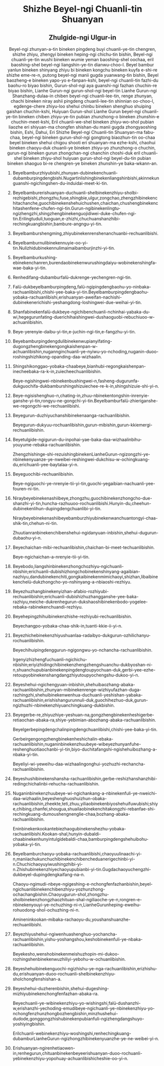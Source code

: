 <h1 align='center'>Shizhe Beyel-ngi Chuanli-tin Shuanyan</h1>
<h2 align='center'>Zhulgide-ngi Ulgur-in</h2>
<p align='center'>Beyel-ngi zhunyan-a-tin bineken pingdeng buyi chuanli-ye-tin chengren, shizhe zhiyu, zhengyi bineken heping-ngi chichu-tin bishin,
Beyel-ngi chuanli-ye-tin wushi bineken wumie yeman baoshing-shel oochaa, eril baoshing-shel
beyel-ngi liangshin-ye-tin dianwu-choo-l. Beyel bambur yanlun bineken shinyang zhiyu bi bineken kongchu bineken kuyfa e-shi-re shizhe eme-re-n, putong beyel-ngi manii gugda yuanwang-tin bishin,
Beyel baozheng-e bineken yapo-yo e-fanpan-kshi, beyel-ngi chuanli-tin fazhi-du baohu-ro biyao bishin,
Gurun-shol-ngi aya guanshi-ngi fazhan chuchin-re biyao bishin,
Lianhe Gurun-ngi gurun-shol-ngi beyel-tin Lianhe Gurun-ngi Shanzhang-dulaa-in chiben beyel-ngi chuanli-lee-tin, renge zhunyan, chachi bineken niray ashii pingdeng chuanli-lee-tin shinnian oo-choo-l, egdenge-chere zhiyu-loo shehui chinbu bineken shenghuo shuiping gaishan chuchin-kshi,
Huiyuan Gurun-shol Lianhe Gurun beyel-ngi chuanli-ye-tin bineken chiben zhiyu-ye-tin pubian zhunzhong-o bineken zhunshin-e chuchin-meet-kshi,
Eril chuanli-we-shel bineken zhiyu-wo-shol pubian liaozhe eri shiyuan-ma chongfen shishan-du manii gugda zhongyaoshing bishin,
Eshi,
Dahui,
Eri Shizhe Beyel-ngi Chuanli-tin Shuanyan-ma fabu-chaa, beyel-ngi bineken gurun-shol-ngi gongtong biaozhun-tin oo-chaa beyel bineken shehui chigou shooti eri shuanyan-ma ezhe-kshi, chaohui bineken chaoyu-duk chuanli-ye bineken zhiyu-yo zhunzhong-o chuchin, gurun-ngi bineken gurun zhongchan-ngi chanchin choshi-duk eril chuanli-shel bineken zhiyu-shol huiyuan gurun-shol-ngi beyel-du-tin pubian bineken shaoguo bi-re chengren-ye bineken zhunshin-ye baka-wkann-an.</p>
<ol>
  <li>
    <p>Beyelbamburzhiyubishi,zhunyan-dubinekenchuanli-dubamburpingdengbishi.Nugartinlishingbinekenliangshinbishi,akinnekunguanshi-ngichingshen-du-induidai-meet-ki-tin.</p>
  </li>
  <li>
    <p>Beyelbamburerishuanyan-duchuanli-shelbinekenzhiyu-sholbi-rezhigebishi,zhongzhu,fuse,shingbie,ulgur,zongchao,zhengzhibinekenchitachanche,guochibinekenshehuichushen,chaichan,chushengbinekenchitashenfene-chufen-ngi-tin.Gurun-ngibinekenlingtu-ngizhengzhi,shingzhengbinekenguojidiwei-duke-chufen-ngi-tin.Erilingtuduli,tuoguan,e-zhizhi,chuchuanshanzhibi-rechingkuangbishin,bambure-angngu-yi-tin.</p>
  </li>
  <li>
    <p>Beyelbamburshengming,zhiyubinekenrenshenanchuanbi-rechuanlibishi.</p>
  </li>
  <li>
    <p>Beyelbamburnulibinekennuyie-oo-yi-tin.Nulizhidubinekennulimaimaibamburjinzhi-yi-tin.</p>
  </li>
  <li>
    <p>Beyelbamburkushing-ebinekenchanren,burendaobinekenwurushingdaiyu-wobinekenshingfa-wae-baka-yi-tin.</p>
  </li>
  <li>
    <p>Renhedifang-dubamburfalü-dukrenge-yechengren-ngi-tin.</p>
  </li>
  <li>
    <p>Falü-dukbeyelbamburpingdeng,falü-ngipingdengbaohu-yo-ninbaka-rachuanlibishi,chishi-yee-baka-yi-tin.Beyelbamburpingdengbaohu-yobaka-rachuanlibishi,erishuanyan-aweifan-nachishi-dubinekenerichishi-yeshangdong-loshingwei-due-weihai-yi-tin.</p>
  </li>
  <li>
    <p>Shanfabinekenfalü-dukbeye-ngichibenchuanli-nchinhai-yabaka-du-wi,hegegurunfating-duerichihaishingwei-dushaoguobi-rebuchiuoo-w-achuanlibishin.</p>
  </li>
  <li>
    <p>Beye-yerenyie-daibu-yi-tin,e-juchin-ngi-tin,e-fangzhu-yi-tin.</p>
  </li>
  <li>
    <p>Beyebamburpingdengdulibinekenwupianyifating-dugongzhengbinekengongkaishenpan-w-achuanlibishin,nugannginchuanli-ye-nyiwu-yo-nchoding,nuganin-duoo-roshingshizhikong-opanding-daa-wizhaalin.</p>
  </li>
  <li>
    <p>Shingshikonggao-yobaka-chaabeye,bianhubi-regongkaishenpan-inecheebaka-ra-k-in,zuiecheechuanlibishin.</p>
    <p>Beye-ngishingwei-nbinekenbushingwei-n,fasheng-dugurunfa-dukguochifa-dukbamburshingshizuiechee-re-k-in,shingshizuie-shi-yi-n.</p>
  </li>
  <li>
    <p>Beye-ngisishenghuo-n,chating-in,zhuu-nbinekentongshin-inrenyie-ganshe-yi-tin,rongyu-ne-gongchi-yi-tin.Beyelbamburfalü-zhieriganshe-we-regongchi-we-rechuanlibishi.</p>
  </li>
  <li>
    <p>Beyegurun-duzhiyuchanshibinekenaanga-rachuanlibishin.</p>
    <p>Beyegurun-dukyuu-rochuanlibishin,gurun-mibishin,gurun-kkiemergi-rechuanlibishin.</p>
  </li>
  <li>
    <p>Beyetulgide-ngigurun-du-inpohai-yae-baka-daa-wizhaalinbihu-youyume-rebaka-rachuanlibishin.</p>
    <p>Zhengzhishinge-shi-rezuishingbinekenLianheGurun-ngizongzhi-ye-nbinekenyuanze-ye-nweibei-reshingwei-dukchisu-w-ochingkuang-du,erichuanli-yee-baytalaa-yi-n.</p>
  </li>
  <li>
    <p>Beyeguochibi-rechuanlibishin.</p>
    <p>Beye-ngiguochi-ye-nrenyie-tii-yi-tin,guochi-yegaibian-nachuanli-yee-fouren-ni-tin.</p>
  </li>
  <li>
    <p>Niraybeyebinekenashiibeye,zhongzhu,guochibinekenzhongcho-due-shanzhi-yi-tin,huncha-razhuuoo-rochuanlibishi.Hunyin-du,cheehun-dubinekenlihun-dupingdengchuanlibi-yi-tin.</p>
    <p>Niraybeyebinekenashiibeyebamburzhiyubinekenwanchuantongyi-chaa-shik-tin,chehun-ni-tin.</p>
    <p>Zhuutianranbinekenchibenshehui-ngidanyuan-inbishin,shehui-dugurun-dubaohu-yi-n.</p>
  </li>
  <li>
    <p>Beyechaichan-mibi-rechuanlibishin,chaichan-bi-meet-techuanlibishin.</p>
    <p>Beye-ngichaichan-a-nrenyie-tii-yi-tin.</p>
  </li>
  <li>
    <p>Beyebodo,liangshinbinekenzhongchozhiyu-ngichuanli-nbishin;erichuanli-dubishizhongchobinekenshinyang-agaibian-nazhiyu,dandubinekenchiti,gongkaibinekenmimichaoyi,shizhan,libaibinekenchelü-dukzhongcho-yo-nshinyang-a-nbiaoshi-rezhiyu.</p>
  </li>
  <li>
    <p>Beyezhuzhangbinekenyizhan-afabio-rozhiyubi-rechuanlibishin;erichuanli-dubishizhuzhangganshe-yee-baka-razhiyu,meiche-dukrenhegurun-dukshaoshibinekenbodo-yogelee-rebaka-rabinekenchuandi-rezhiyu.</p>
  </li>
  <li>
    <p>Beyehepingzhihuibinekenzhishe-rezhiyubi-rechuanlibishin.</p>
    <p>Beyechangpo-yobaka-chaa-shik-in,tuanti-kkie-ii-yi-n.</p>
  </li>
  <li>
    <p>Beyezhichebinekenzhiyushuanlaa-radaibyo-dukgurun-ozhilichanyu-rochuanlibishin.</p>
    <p>Beyechihuipingdenggurun-ngigongwu-yo-nchancha-rachuanlibishin.</p>
    <p>Irgenyizhizhengfuchuanli-ngichichu-nbishin;eriyizhidingchibinekenzhengzhengshuanchu-dukbyoshan-ni-n,shuanchupubianbinekenpingdengtoupyochuan-duk,gerbi-yee-ezhe-retoupyobinekenshangdangzhiyutoupyochengshu-dukoo-yi-n.</p>
  </li>
  <li>
    <p>Beyeshehui-ngichengyuan-inbishin,shehuibaozhang-abaka-rachuanlibishin,zhunyan-mibinekenrenge-wizhiyufazhan-duga-razhingzhi,shehuibinekenwenhua-duchuanli-yeshishan-yabaka-rachuanlibishin,erishishangurunnuli-duk,guochihezhuo-duk,gurun-ngizhuzhi-nbinekenzhiyuanchingkuang-dukbishin.</p>
  </li>
  <li>
    <p>Beyegerbe-re,zhiyuzhiye-yeshuan-na,gongzhengbinekenheshigerbe-retiaochan-abaka-ra,shiye-yebimian-abozhang-abaka-rachuanlibishin.</p>
    <p>Beyelgerbepingdengchalinpingdengchuanlibishi,chishi-yee-baka-yi-tin.</p>
    <p>Gerbeirgengongzhengbinekenheshichalin-ebaka-rachuanlibishin,nuganinbinekenzhuubeye-wibeyezhunyanfuhe-reshenghuotiaochanbi-yi-tin,biyo-duchitafangshi-ngishehuibozhang-a-nbaka-yi-tin.</p>
    <p>Beyeliyi-wi-yeweihu-daa-wizhaalingonghui-yozhuzhi-rechancha-rachuanlibishin.</p>
  </li>
  <li>
    <p>Beyeshushibinekenshansha-rachuanlibishin,gerbe-reshizhanshanzhibi-redingchichalinbi-rehucha-rachuanlibishin.</p>
  </li>
  <li>
    <p>Nuganinbinekenzhuubeye-wi-ngichankang-a-nbinekenfuli-ye-nweichi-daa-wizhaalin,beyeshenghuoshuizhun-obaka-rachuanlibishin,zheekte,teti,zhuu,yiliaobinekenbiyoshehuifuwubishi;shiye,chibing,chanfei,shougua,shuailaobinekenchitakongzhi-rebanfae-shi-rechingkuang-dumoushengnenglie-chaa,bozhang-abaka-rachuanlibishin.</p>
    <p>Eninbinekenkookantebiezhaogubinekenshezhu-yobaka-rachuanlibishi.Kookan-shal,hunyin-dubaldi-chaabinekenhunyintulgidebaldi-chaa,bamburpingdengshehuibohu-yobaka-yi-tin.</p>
  </li>
  <li>
    <p>Beyelbamburchaoyu-yobaka-rachuanlibishi,chaoyuulinaachi-yi-n,maniiachukunchuchibinekenchibencheduanerigechinbi-yi-n.Chuchichaoyuyiwushingzhibi-yi-n.Zhishubinekenzhiyechaoyupubianbi-yi-tin.Gugdachaoyuchengzhi-dukbeyel-dupingdengkaifang-na-n.</p>
    <p>Chaoyu-ngimudi-nbeye-ngigeshing-e-nchongfenfazhanbishin,beyel-ngichuanlibinekenchibenzhiyu-yozhunzhong-ochachangbishin.Chaoyugurun-shol,zhongzhu-sholbinekenzhongzhaozhituan-shal-ngiliaoche-ye-n,rongren-e-nbinekenyouyi-ye-nchuzhing-ni-n,LianheGurunheping-eweihu-rohuodong-shol-ochuzhing-ni-n.</p>
    <p>Amineninkookan-mibaka-rachaoyu-du,youshanshuanzhe-rechuanlibishi.</p>
  </li>
  <li>
    <p>Beyezhiyushehui-ngiwenhuashenghuo-yochancha-rachuanlibishin,yishu-yoshangshou,keshobinekenfuli-ye-nbaka-rachuanlibishin.</p>
    <p>Beyekesho,wenshobinekenmeishuzhopin-mi-dukoo-rozhingshenbinekenwuzhiliyi-yebohu-w-ochuanlibishin.</p>
  </li>
  <li>
    <p>Beyeshehuibinekenguochi-ngizhishu-ye-nga-rachuanlibishin,erizhishu-du,erishuanyan-duoo-rochuanli-shelbinekenzhiyu-sholchongfenshishan-a.</p>
  </li>
  <li>
    <p>Beyeshehui-duzherenbishin,shehui-dugeshing-mizhiyubinekenchongfenfazhan-abaka-ra.</p>
    <p>Beyechuanli-ye-wibinekenzhiyu-yo-wishingshi,falü-dushanzhi-w,erishanzhi-yechoding-emudibeye-ngichuanli-ye-nbinekenzhiyu-yo-nchongfenzhunzhongbozhengbishin,minzhushehui-dudode,gonggongzhishubinekenpubianfuli-ngizhengdangshuyo-yoshiyingbishin.</p>
    <p>Erilchuanli-webinekenzhiyu-woshingshi,renhechingkuang-dubamburLianheGurun-ngizhongzhibinekenyuanzhe-ye-ne-weibei-yi-n.</p>
  </li>
  <li>
    <p>Erishuanyan-ngirenhetiaowen-in,renhegurun,chituanbinekenbeyeerishuanyan-duoo-rochuanli-yebinekenzhiyu-yopohuay-achuanlibishicheshie-oo-yi-n.</p>
  </li>
</ol>